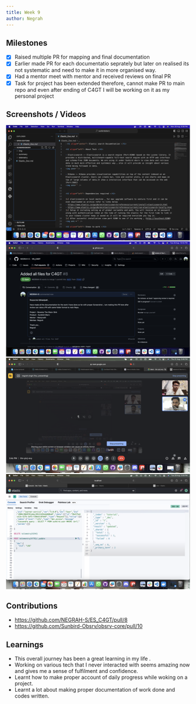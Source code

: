 ```yaml
---
title: Week 9
author: Negrah
---
```


## Milestones

- [x] Raised multiple PR for mapping and final documentation 
- [x] Earlier made PR for each documentatio seprately but later on realised its 
not systematic and need to make it in more organised way.
- [x] Had a mentor meet with mentor and received reviews on final PR
- [x] Task for project has been extended therefore, cannot make PR to main repo 
and even after ending of C4GT I will be working on it as my personal project 

## Screenshots / Videos 

<img src='img/28_8.png'/>
<img src='img/30_8.png'/>
<img src='img/31_8.png'/>
<img src='img/_update.png'/>



## Contributions

- https://github.com/NEGRAH-S/ES_C4GT/pull/8
- https://github.com/Sunbird-Obsrv/obsrv-core/pull/10



## Learnings

- This overall journey has been a great learning in my life .
- Working on various tech that I never interacted with seems amazing now and gives 
me a sense of fulfilment and confidence.
- Learnt how to make proper account of daily progress while woking on a project.
- Learnt a lot about making proper documentation of work done and codes written.
